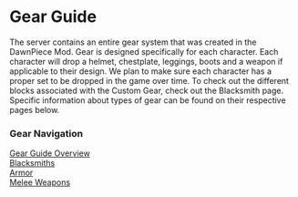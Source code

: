 # Gear Guide

The server contains an entire gear system that was created in the DawnPiece Mod. Gear is designed specifically for each character. Each character will drop a helmet, chestplate, leggings, boots and a weapon if applicable to their design. We plan to make sure each character has a proper set to be dropped in the game over time. To check out the different blocks associated with the Custom Gear, check out the Blacksmith page. Specific information about types of gear can be found on their respective pages below.

### Gear Navigation

[Gear Guide Overview](Gear/Overview.md)<br>
[Blacksmiths](Gear/Blacksmith.md)<br>
[Armor](Gear/Armor.md)<br>
[Melee Weapons](Gear/MeleeWeapons.md)<br>